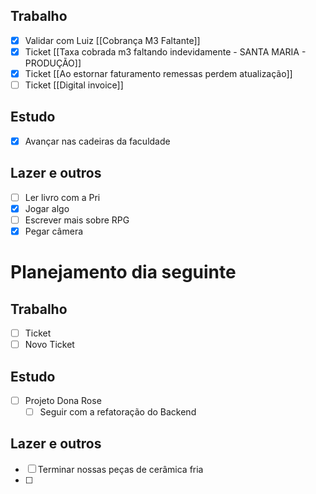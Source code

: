 ## Trabalho
- [x] Validar com Luiz [[Cobrança M3 Faltante]]
- [x] Ticket [[Taxa cobrada m3 faltando indevidamente - SANTA MARIA - PRODUÇÃO]]
- [x] Ticket [[Ao estornar faturamento remessas perdem atualização]]
- [ ] Ticket [[Digital invoice]]
## Estudo
- [x] Avançar nas cadeiras da faculdade
## Lazer e outros
- [ ] Ler livro com a Pri
- [x] Jogar algo
- [ ] Escrever mais sobre RPG
- [x] Pegar câmera

# Planejamento dia seguinte
## Trabalho
- [ ] Ticket
- [ ] Novo Ticket
## Estudo
- [ ] Projeto Dona Rose
	- [ ] Seguir com a refatoração do Backend
## Lazer e outros
- [ ] Terminar nossas peças de cerâmica fria
- [ ] 

